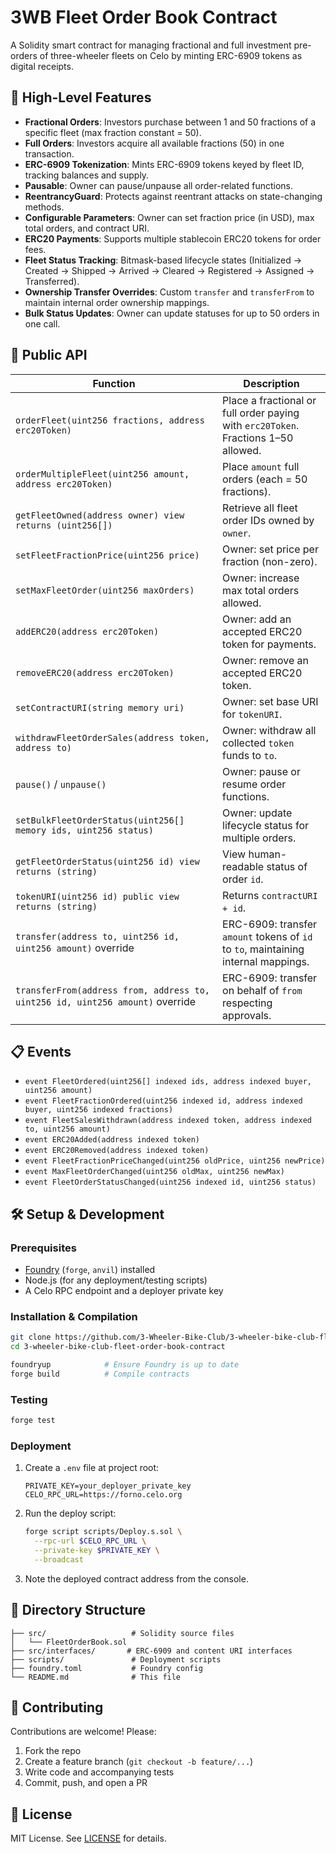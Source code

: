 # 3WB Fleet Order Book Contract

A Solidity smart contract for managing fractional and full investment pre-orders of three-wheeler fleets on Celo by minting ERC-6909 tokens as digital receipts.

## 🚀 High-Level Features

- **Fractional Orders**: Investors purchase between 1 and 50 fractions of a specific fleet (max fraction constant = 50).
- **Full Orders**: Investors acquire all available fractions (50) in one transaction.
- **ERC-6909 Tokenization**: Mints ERC-6909 tokens keyed by fleet ID, tracking balances and supply.
- **Pausable**: Owner can pause/unpause all order-related functions.
- **ReentrancyGuard**: Protects against reentrant attacks on state-changing methods.
- **Configurable Parameters**: Owner can set fraction price (in USD), max total orders, and contract URI.
- **ERC20 Payments**: Supports multiple stablecoin ERC20 tokens for order fees.
- **Fleet Status Tracking**: Bitmask-based lifecycle states (Initialized → Created → Shipped → Arrived → Cleared → Registered → Assigned → Transferred).
- **Ownership Transfer Overrides**: Custom `transfer` and `transferFrom` to maintain internal order ownership mappings.
- **Bulk Status Updates**: Owner can update statuses for up to 50 orders in one call.

## 📢 Public API

| Function                                                                                 | Description                                                                         |
| ---------------------------------------------------------------------------------------- | ----------------------------------------------------------------------------------- |
| `orderFleet(uint256 fractions, address erc20Token)`                                      | Place a fractional or full order paying with `erc20Token`. Fractions 1–50 allowed.  |
| `orderMultipleFleet(uint256 amount, address erc20Token)`                                 | Place `amount` full orders (each = 50 fractions).                                    |
| `getFleetOwned(address owner) view returns (uint256[])`                                  | Retrieve all fleet order IDs owned by `owner`.                                       |
| `setFleetFractionPrice(uint256 price)`                                                   | Owner: set price per fraction (non-zero).                                          |
| `setMaxFleetOrder(uint256 maxOrders)`                                                    | Owner: increase max total orders allowed.                                           |
| `addERC20(address erc20Token)`                                                           | Owner: add an accepted ERC20 token for payments.                                    |
| `removeERC20(address erc20Token)`                                                        | Owner: remove an accepted ERC20 token.                                              |
| `setContractURI(string memory uri)`                                                      | Owner: set base URI for `tokenURI`.                                                 |
| `withdrawFleetOrderSales(address token, address to)`                                     | Owner: withdraw all collected `token` funds to `to`.                                 |
| `pause()` / `unpause()`                                                                   | Owner: pause or resume order functions.                                             |
| `setBulkFleetOrderStatus(uint256[] memory ids, uint256 status)`                          | Owner: update lifecycle status for multiple orders.                                 |
| `getFleetOrderStatus(uint256 id) view returns (string)`                                  | View human-readable status of order `id`.                                           |
| `tokenURI(uint256 id) public view returns (string)`                                      | Returns `contractURI + id`.                                                         |
| `transfer(address to, uint256 id, uint256 amount)` override                              | ERC-6909: transfer `amount` tokens of `id` to `to`, maintaining internal mappings.    |
| `transferFrom(address from, address to, uint256 id, uint256 amount)` override            | ERC-6909: transfer on behalf of `from` respecting approvals.                         |

## 📋 Events

- `event FleetOrdered(uint256[] indexed ids, address indexed buyer, uint256 amount)`
- `event FleetFractionOrdered(uint256 indexed id, address indexed buyer, uint256 indexed fractions)`
- `event FleetSalesWithdrawn(address indexed token, address indexed to, uint256 amount)`
- `event ERC20Added(address indexed token)`
- `event ERC20Removed(address indexed token)`
- `event FleetFractionPriceChanged(uint256 oldPrice, uint256 newPrice)`
- `event MaxFleetOrderChanged(uint256 oldMax, uint256 newMax)`
- `event FleetOrderStatusChanged(uint256 indexed id, uint256 status)`

## 🛠️ Setup & Development

### Prerequisites

- [Foundry](https://book.getfoundry.sh/) (`forge`, `anvil`) installed
- Node.js (for any deployment/testing scripts)
- A Celo RPC endpoint and a deployer private key

### Installation & Compilation

```bash
git clone https://github.com/3-Wheeler-Bike-Club/3-wheeler-bike-club-fleet-order-book-contract.git
cd 3-wheeler-bike-club-fleet-order-book-contract

foundryup            # Ensure Foundry is up to date
forge build          # Compile contracts
```

### Testing

```bash
forge test
```

### Deployment

1. Create a `.env` file at project root:

   ```env
   PRIVATE_KEY=your_deployer_private_key
   CELO_RPC_URL=https://forno.celo.org
   ```

2. Run the deploy script:

   ```bash
   forge script scripts/Deploy.s.sol \
     --rpc-url $CELO_RPC_URL \
     --private-key $PRIVATE_KEY \
     --broadcast
   ```

3. Note the deployed contract address from the console.

## 📁 Directory Structure

```
├── src/                   # Solidity source files
│   └── FleetOrderBook.sol
├── src/interfaces/       # ERC-6909 and content URI interfaces
├── scripts/               # Deployment scripts
├── foundry.toml           # Foundry config
└── README.md              # This file
```

## 🤝 Contributing

Contributions are welcome! Please:

1. Fork the repo
2. Create a feature branch (`git checkout -b feature/...`)
3. Write code and accompanying tests
4. Commit, push, and open a PR

## 📄 License

MIT License. See [LICENSE](LICENSE) for details.
```

